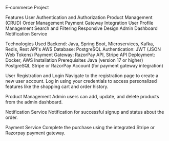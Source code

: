 E-commerce Project

Features
User Authentication and Authorization
Product Management (CRUD)
Order Management
Payment Gateway Integration
User Profile Management
Search and Filtering
Responsive Design
Admin Dashboard
Notification Service

Technologies Used
Backend: Java, Spring Boot, Microservices, Kafka, Redis, Rest API's AWS
Database: PostgreSQL
Authentication: JWT (JSON Web Tokens)
Payment Gateway: RazorPay API, Stripe API
Deployment: Docker, AWS
Installation
Prerequisites
Java (version 17 or higher)
PostgreSQL
Stripe or RazorPay Account (for payment gateway integration)

User Registration and Login
Navigate to the registration page to create a new user account.
Log in using your credentials to access personalized features like the shopping cart and order history.

Product Management
Admin users can add, update, and delete products from the admin dashboard.

Notification Service
Notification for successful signup and status about the order.

Payment Service
Complete the purchase using the integrated Stripe or Razorpay payment gateway.
